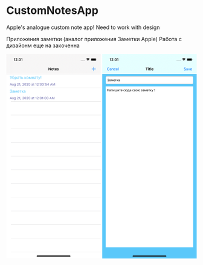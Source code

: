 # CustomNotesApp
Apple's analogue custom note app! Need to work with design 

Приложения заметки (аналог приложения Заметки Apple) Работа с дизайонм еще на закоченна 

<img src="screenshots/screenshot1.png" width="250">
<img src="screenshots/screenshot2.png" width="250">
